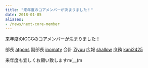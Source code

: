 ```yaml
---
title: "来年度のコアメンバーが決まりました！"
date: 2018-01-05
aliases:
- /news/next-core-member
---
```


来年度のIGGGのコアメンバーが決まりました！

部長 [atpons](https://www.iggg.org/wiki/?atpons "atpons (126d)")
副部長 [inomaty](https://www.iggg.org/wiki/?inomaty "inomaty (86d)")
会計 [Ziyuu](https://www.iggg.org/wiki/?Ziyuu "Ziyuu (61d)")
広報 [shallow](https://www.iggg.org/wiki/?shallow "shallow (63d)")
庶務 [kani2425](https://www.iggg.org/wiki/?kani2425 "kani2425 (252d)")

来年度も宜しくお願い致しますm(__)m
